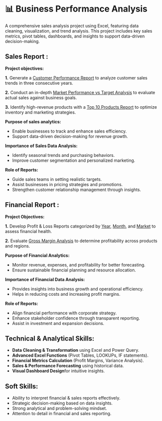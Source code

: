 # 📊 Business Performance Analysis

A comprehensive sales analysis project using Excel, featuring data cleaning, visualization, and trend analysis. This project includes key sales metrics, pivot tables, dashboards, and insights to support data-driven decision-making.

## Sales Report :
**Project objectives:**

**1.** Generate a [Customer Performance Report](https://github.com/Anila-03/Sales-Data-Analysis/blob/main/Customer%20Performance%20Report.pdf) to analyze customer sales trends in three consecutive years.
  
**2.** Conduct an in-depth [Market Performance vs Target Analysis](https://github.com/Anila-03/Sales-Data-Analysis/blob/main/Market%20Performance%20vs%20Target.pdf) to evaluate actual sales against business goals.

**3.** Identify high-revenue products with a [Top 10 Products Report](https://github.com/Anila-03/Sales-Data-Analysis/blob/main/Top%2010%20Products.pdf) to optimize inventory and marketing strategies.

**Purpose of sales analytics:**

- Enable businesses to track and enhance sales efficiency.
- Support data-driven decision-making for revenue growth.
  
**Importance of Sales Data Analysis:**

- Identify seasonal trends and purchasing behaviors.
- Improve customer segmentation and personalized marketing.

**Role of Reports:**

- Guide sales teams in setting realistic targets.
- Assist businesses in pricing strategies and promotions.
- Strengthen customer relationship management through insights.

## Financial Report :
**Project Objectives:**

**1.** Develop Profit & Loss Reports categorized by [Year](https://github.com/Anila-03/Sales-Data-Analysis/blob/main/Profit%20%26%20Loss%20report%20by%20Year.pdf), [Month](https://github.com/Anila-03/Sales-Data-Analysis/blob/main/Profit%20%26%20Loss%20report%20by%20month.pdf), and [Market](https://github.com/Anila-03/Sales-Data-Analysis/blob/main/Profit%20%26%20Loss%20report%20by%20Market.pdf) to assess financial health.

**2.** Evaluate [Gross Margin Analysis](https://github.com/Anila-03/Sales-Data-Analysis/blob/main/Gross%20margin%20%25.pdf) to determine profitability across products and regions.

**Purpose of Financial Analytics:**

- Monitor revenue, expenses, and profitability for better forecasting.
- Ensure sustainable financial planning and resource allocation.

**Importance of Financial Data Analysis:**

- Provides insights into business growth and operational efficiency.
- Helps in reducing costs and increasing profit margins.

**Role of Reports:**

- Align financial performance with corporate strategy.
- Enhance stakeholder confidence through transparent reporting.
- Assist in investment and expansion decisions.

## Technical & Analytical Skills:
- **Data Cleaning & Transformation** using Excel and Power Query.
- **Advanced Excel Functions** (Pivot Tables, LOOKUPs, IF statements).
- **Financial Metrics Calculation** (Profit Margins, Variance Analysis).
- **Sales & Performance Forecasting** using historical data.
- **Visual Dashboard Design**for intuitive insights.
  
## Soft Skills:
- Ability to interpret financial & sales reports effectively.
- Strategic decision-making based on data insights.
- Strong analytical and problem-solving mindset.
- Attention to detail in financial and sales reporting.

